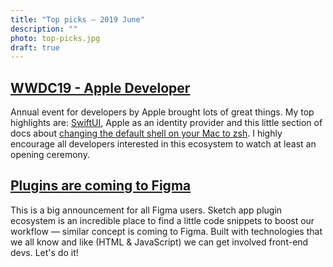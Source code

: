 ```yaml
---
title: "Top picks — 2019 June"
description: ""
photo: top-picks.jpg
draft: true
---
```


## [WWDC19 - Apple Developer](https://developer.apple.com/wwdc19/)

Annual event for developers by Apple brought lots of great things. My top highlights are: [SwiftUI](https://developer.apple.com/xcode/swiftui/), Apple as an identity provider and this little section of docs about [changing the default shell on your Mac to zsh](https://support.apple.com/en-ca/HT208050). I highly encourage all developers interested in this ecosystem to watch at least an opening ceremony.

## [Plugins are coming to Figma](https://www.figma.com/blog/plugins-are-coming-to-figma/)

This is a big announcement for all Figma users. Sketch app plugin ecosystem is an incredible place to find a little code snippets to boost our workflow — similar concept is coming to Figma. Built with technologies that we all know and like (HTML & JavaScript) we can get involved front-end devs. Let's do it!


